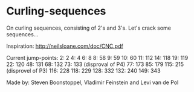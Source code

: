 # Curling-sequences

On curling sequences, consisting of 2's and 3's. Let's crack some sequences...

Inspiration: http://neilsloane.com/doc/CNC.pdf

Current jump-points:
2: 2
4: 4
6: 8
8: 58
9: 59
10: 60
11: 112
14: 118
19: 119
22: 120
48: 131
68: 132
73: 133 (disproval of P4)
77: 173
85: 179
115: 215 (disprovel of P3)
116: 228
118: 229
128: 332
132: 240
149: 343

Made by: Steven Boonstoppel, Vladimir Feinstein and Levi van de Pol
